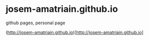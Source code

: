 # josem-amatriain.github.io
github pages, personal page

(http://josem-amatriain.github.io)[http://josem-amatriain.github.io]

